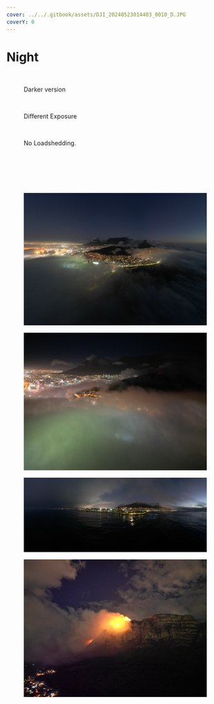 ```yaml
---
cover: ../../.gitbook/assets/DJI_20240523014403_0010_D.JPG
coverY: 0
---
```


# Night

<div align="left">

<figure><img src="../../.gitbook/assets/DJI_20240523015609_0016_D (1).JPG" alt=""><figcaption><p>Darker version</p></figcaption></figure>

</div>

<figure><img src="../../.gitbook/assets/DJI_20240523015012_0012_D.JPG" alt=""><figcaption><p>Different Exposure</p></figcaption></figure>

<figure><img src="../../.gitbook/assets/DJI_20240523014403_0010_D.JPG" alt=""><figcaption><p>No Loadshedding. </p></figcaption></figure>

<figure><img src="../../.gitbook/assets/DJI_20240523015315_0014_D.JPG" alt=""><figcaption></figcaption></figure>

<figure><img src="../../.gitbook/assets/DJI_20240523015515_0015_D.JPG" alt=""><figcaption></figcaption></figure>

<figure><img src="../../.gitbook/assets/DJI_0004.DNG" alt=""><figcaption></figcaption></figure>

<figure><img src="../../.gitbook/assets/DJI_0139 Large.png" alt=""><figcaption></figcaption></figure>

<figure><img src="../../.gitbook/assets/DJI_0155.JPG" alt=""><figcaption></figcaption></figure>

<figure><img src="../../.gitbook/assets/DJI_0135 Large.png" alt=""><figcaption></figcaption></figure>

<figure><img src="../../.gitbook/assets/DJI_0107 Large.png" alt=""><figcaption></figcaption></figure>
